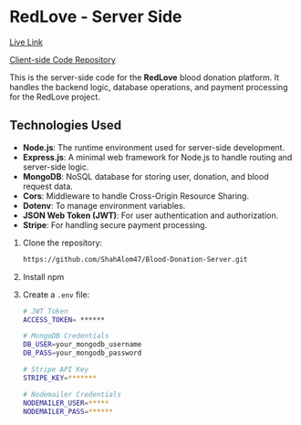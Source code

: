 # RedLove - Server Side

[Live Link](https://blood-donation-client-zeta.vercel.app)

[Client-side Code Repository](https://github.com/ShahAlom47/Blood-Donation-Project)

This is the server-side code for the **RedLove** blood donation platform. It handles the backend logic, database operations, and payment processing for the RedLove project.

## Technologies Used

- **Node.js**: The runtime environment used for server-side development.
- **Express.js**: A minimal web framework for Node.js to handle routing and server-side logic.
- **MongoDB**: NoSQL database for storing user, donation, and blood request data.
- **Cors**: Middleware to handle Cross-Origin Resource Sharing.
- **Dotenv**: To manage environment variables.
- **JSON Web Token (JWT)**: For user authentication and authorization.
- **Stripe**: For handling secure payment processing.


1. Clone the repository:
   ```bash
   https://github.com/ShahAlom47/Blood-Donation-Server.git

2. Install npm
  
3. Create a `.env` file:

   ```bash
   # JWT Token
   ACCESS_TOKEN= ******

   # MongoDB Credentials
   DB_USER=your_mongodb_username
   DB_PASS=your_mongodb_password

   # Stripe API Key
   STRIPE_KEY=*******

   # Nodemailer Credentials
   NODEMAILER_USER=*****
   NODEMAILER_PASS=******

   
